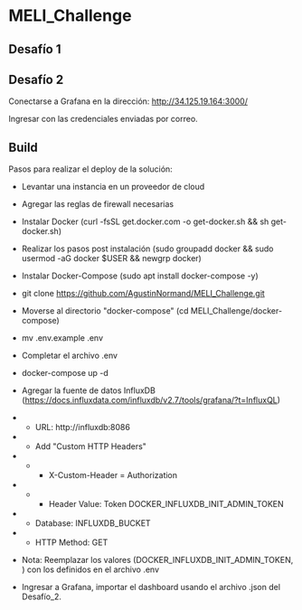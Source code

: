 # MELI_Challenge

## Desafío 1


## Desafío 2

Conectarse a Grafana en la dirección: http://34.125.19.164:3000/

Ingresar con las credenciales enviadas por correo.

## Build

Pasos para realizar el deploy de la solución:

* Levantar una instancia en un proveedor de cloud

* Agregar las reglas de firewall necesarias

* Instalar Docker (curl -fsSL get.docker.com -o get-docker.sh && sh get-docker.sh)

* Realizar los pasos post instalación (sudo groupadd docker && sudo usermod -aG docker $USER && newgrp docker)

* Instalar Docker-Compose (sudo apt install docker-compose -y)

* git clone https://github.com/AgustinNormand/MELI_Challenge.git

* Moverse al directorio "docker-compose" (cd MELI_Challenge/docker-compose)

* mv .env.example .env

* Completar el archivo .env

* docker-compose up -d

* Agregar la fuente de datos InfluxDB (https://docs.influxdata.com/influxdb/v2.7/tools/grafana/?t=InfluxQL)
* * URL: http://influxdb:8086
* * Add "Custom HTTP Headers"
* * * X-Custom-Header = Authorization
* * * Header Value: Token DOCKER_INFLUXDB_INIT_ADMIN_TOKEN
* * Database: INFLUXDB_BUCKET
* * HTTP Method: GET

* Nota: Reemplazar los valores (DOCKER_INFLUXDB_INIT_ADMIN_TOKEN, ) con los definidos en el archivo .env

* Ingresar a Grafana, importar el dashboard usando el archivo .json del Desafío_2.


